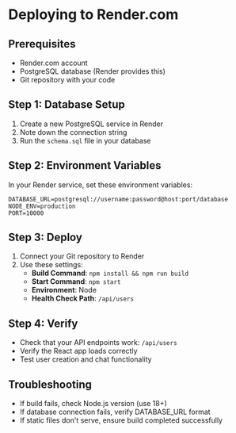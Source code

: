 # Deploying to Render.com

## Prerequisites
- Render.com account
- PostgreSQL database (Render provides this)
- Git repository with your code

## Step 1: Database Setup
1. Create a new PostgreSQL service in Render
2. Note down the connection string
3. Run the `schema.sql` file in your database

## Step 2: Environment Variables
In your Render service, set these environment variables:
```
DATABASE_URL=postgresql://username:password@host:port/database
NODE_ENV=production
PORT=10000
```

## Step 3: Deploy
1. Connect your Git repository to Render
2. Use these settings:
   - **Build Command**: `npm install && npm run build`
   - **Start Command**: `npm start`
   - **Environment**: Node
   - **Health Check Path**: `/api/users`

## Step 4: Verify
- Check that your API endpoints work: `/api/users`
- Verify the React app loads correctly
- Test user creation and chat functionality

## Troubleshooting
- If build fails, check Node.js version (use 18+)
- If database connection fails, verify DATABASE_URL format
- If static files don't serve, ensure build completed successfully
